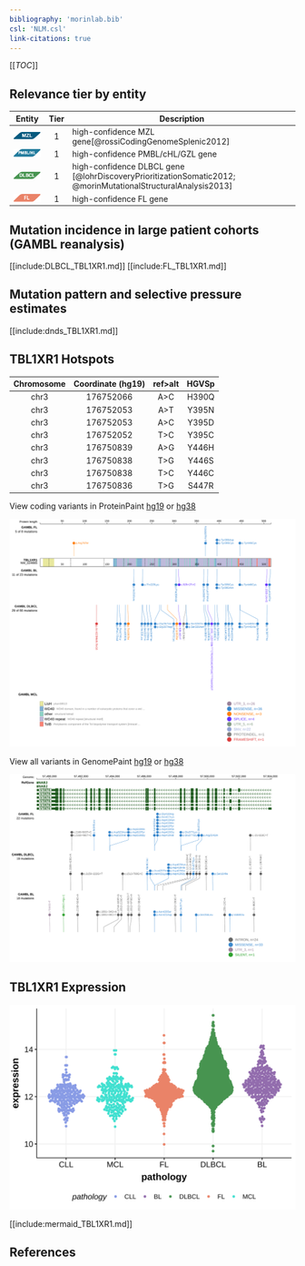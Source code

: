 ```yaml
---
bibliography: 'morinlab.bib'
csl: 'NLM.csl'
link-citations: true
---
```

[[_TOC_]]


## Relevance tier by entity

|Entity|Tier|Description                           |
|:------:|:----:|--------------------------------------|
|![MZL](images/icons/MZL_tier1.png)|1|high-confidence MZL gene[@rossiCodingGenomeSplenic2012]|
|![PMBL](images/icons/PMBL_tier1.png)|1|high-confidence PMBL/cHL/GZL gene|
|![DLBCL](images/icons/DLBCL_tier1.png) |1   |high-confidence DLBCL gene            [@lohrDiscoveryPrioritizationSomatic2012; @morinMutationalStructuralAnalysis2013]|
|![FL](images/icons/FL_tier1.png)    |1   |high-confidence FL gene               |

## Mutation incidence in large patient cohorts (GAMBL reanalysis)

[[include:DLBCL_TBL1XR1.md]]
[[include:FL_TBL1XR1.md]]

## Mutation pattern and selective pressure estimates

[[include:dnds_TBL1XR1.md]]

## TBL1XR1 Hotspots

| Chromosome |Coordinate (hg19) | ref>alt | HGVSp | 
 | :---:| :---: | :--: | :---: |
| chr3 | 176752066 | A>C | H390Q |
| chr3 | 176752053 | A>T | Y395N |
| chr3 | 176752053 | A>C | Y395D |
| chr3 | 176752052 | T>C | Y395C |
| chr3 | 176750839 | A>G | Y446H |
| chr3 | 176750838 | T>G | Y446S |
| chr3 | 176750838 | T>C | Y446C |
| chr3 | 176750836 | T>G | S447R |

View coding variants in ProteinPaint [hg19](https://morinlab.github.io/LLMPP/GAMBL/TBL1XR1_protein.html)  or [hg38](https://morinlab.github.io/LLMPP/GAMBL/TBL1XR1_protein_hg38.html)

![](images/proteinpaint/TBL1XR1_NM_024665.svg)

View all variants in GenomePaint [hg19](https://morinlab.github.io/LLMPP/GAMBL/TBL1XR1.html)  or [hg38](https://morinlab.github.io/LLMPP/GAMBL/TBL1XR1_hg38.html)

![](images/proteinpaint/TBL1XR1.svg)

## TBL1XR1 Expression
![](images/gene_expression/TBL1XR1_by_pathology.svg)
<!-- ORIGIN: rossiCodingGenomeSplenic2012c -->
<!-- MZL: rossiCodingGenomeSplenic2012c -->
<!-- DLBCL: mareschalWholeExomeSequencing2016 -->

[[include:mermaid_TBL1XR1.md]]

## References


